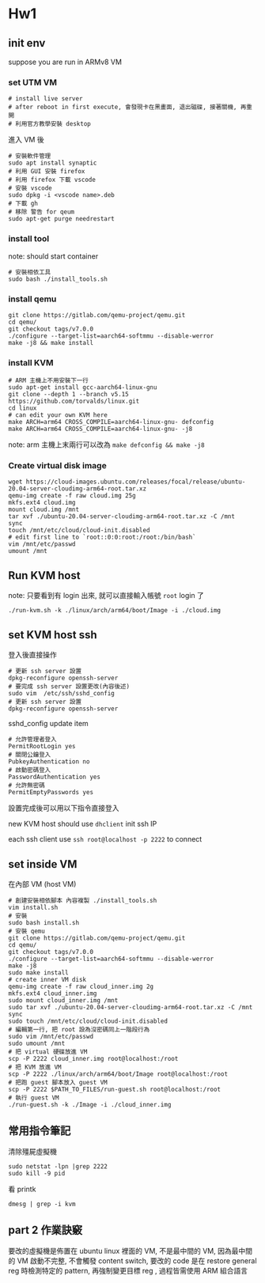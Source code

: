 # Hw1

## init env

suppose you are run in ARMv8 VM

### set UTM VM
```
# install live server
# after reboot in first execute, 會發現卡在黑畫面, 退出磁碟, 接著關機, 再重開
# 利用官方教學安裝 desktop
```

進入 VM 後
```
# 安裝軟件管理
sudo apt install synaptic
# 利用 GUI 安裝 firefox
# 利用 firefox 下載 vscode
# 安裝 vscode
sudo dpkg -i <vscode name>.deb
# 下載 gh
# 移除 警告 for qeum
sudo apt-get purge needrestart
```

### install tool

note: should start container

```
# 安裝相依工具
sudo bash ./install_tools.sh
```

### install qemu

```
git clone https://gitlab.com/qemu-project/qemu.git
cd qemu/
git checkout tags/v7.0.0
./configure --target-list=aarch64-softmmu --disable-werror
make -j8 && make install
```

### install KVM

```
# ARM 主機上不用安裝下一行
sudo apt-get install gcc-aarch64-linux-gnu
git clone --depth 1 --branch v5.15 https://github.com/torvalds/linux.git
cd linux
# can edit your own KVM here
make ARCH=arm64 CROSS_COMPILE=aarch64-linux-gnu- defconfig
make ARCH=arm64 CROSS_COMPILE=aarch64-linux-gnu- -j8
```

note: arm 主機上末兩行可以改為 `make defconfig && make -j8`

### Create virtual disk image

```
wget https://cloud-images.ubuntu.com/releases/focal/release/ubuntu-20.04-server-cloudimg-arm64-root.tar.xz
qemu-img create -f raw cloud.img 25g
mkfs.ext4 cloud.img
mount cloud.img /mnt
tar xvf ./ubuntu-20.04-server-cloudimg-arm64-root.tar.xz -C /mnt
sync
touch /mnt/etc/cloud/cloud-init.disabled
# edit first line to `root::0:0:root:/root:/bin/bash`
vim /mnt/etc/passwd
umount /mnt
```

## Run KVM host
note: 只要看到有 login 出來, 就可以直接輸入帳號 `root` login 了
```
./run-kvm.sh -k ./linux/arch/arm64/boot/Image -i ./cloud.img
```

## set KVM host ssh

登入後直接操作

```
# 更新 ssh server 設置
dpkg-reconfigure openssh-server
# 要完成 ssh server 設置更改(內容後述)
sudo vim  /etc/ssh/sshd_config
# 更新 ssh server 設置
dpkg-reconfigure openssh-server
```

sshd_config update item

```
# 允許管理者登入
PermitRootLogin yes
# 關閉公鑰登入
PubkeyAuthentication no
# 啟動密碼登入
PasswordAuthentication yes
# 允許無密碼
PermitEmptyPasswords yes
```

設置完成後可以用以下指令直接登入

new KVM host should use `dhclient` init ssh IP

each ssh client use `ssh root@localhost -p 2222` to connect

## set inside VM

在內部 VM (host VM)

```
# 創建安裝相依腳本 內容複製 ./install_tools.sh
vim install.sh
# 安裝
sudo bash install.sh
# 安裝 qemu
git clone https://gitlab.com/qemu-project/qemu.git
cd qemu/
git checkout tags/v7.0.0
./configure --target-list=aarch64-softmmu --disable-werror
make -j8
sudo make install
# create inner VM disk
qemu-img create -f raw cloud_inner.img 2g
mkfs.ext4 cloud_inner.img
sudo mount cloud_inner.img /mnt
sudo tar xvf ./ubuntu-20.04-server-cloudimg-arm64-root.tar.xz -C /mnt
sync
sudo touch /mnt/etc/cloud/cloud-init.disabled
# 編輯第一行, 把 root 設為沒密碼同上一階段行為
sudo vim /mnt/etc/passwd
sudo umount /mnt
# 把 virtual 硬碟放進 VM
scp -P 2222 cloud_inner.img root@localhost:/root
# 把 KVM 放進 VM
scp -P 2222 ./linux/arch/arm64/boot/Image root@localhost:/root
# 把跑 guest 腳本放入 guest VM
scp -P 2222 $PATH_TO_FILES/run-guest.sh root@localhost:/root
# 執行 guest VM
./run-guest.sh -k ./Image -i ./cloud_inner.img
```

## 常用指令筆記

清除殭屍虛擬機
```
sudo netstat -lpn |grep 2222
sudo kill -9 pid
```

看 printk
```
dmesg | grep -i kvm
```

## part 2 作業訣竅

要改的虛擬機是佈置在 ubuntu linux 裡面的 VM, 不是最中間的 VM,
因為最中間的 VM 啟動不完整, 不會觸發 content switch,
要改的 code 是在 restore general reg 時檢測特定的 pattern, 
再強制變更目標 reg , 過程皆需使用 ARM 組合語言

